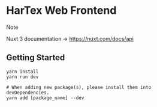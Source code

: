 # HarTex Web Frontend

> [!NOTE]
> Nuxt 3 documentation -> https://nuxt.com/docs/api

## Getting Started

```
yarn install
yarn run dev

# When adding new package(s), please install them into devDependencies.
yarn add [package_name] --dev
```
